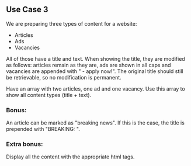 ## Use Case 3

We are preparing three types of content for a website:

- Articles
- Ads
- Vacancies

All of those have a title and text. When showing the title, they are modified as follows: articles remain as they are, ads are shown in all caps and vacancies are appended with " - apply now!". The original title should still be retrievable, so no modification is permanent.

Have an array with two articles, one ad and one vacancy. Use this array to show all content types (title + text).

### Bonus: 

An article can be marked as "breaking news". If this is the case, the title is prepended with "BREAKING: ". 

### Extra bonus: 

Display all the content with the appropriate html tags.